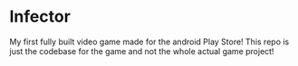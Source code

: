 # Infector
My first fully built video game made for the android Play Store!
This repo is just the codebase for the game and not the whole actual game project!
